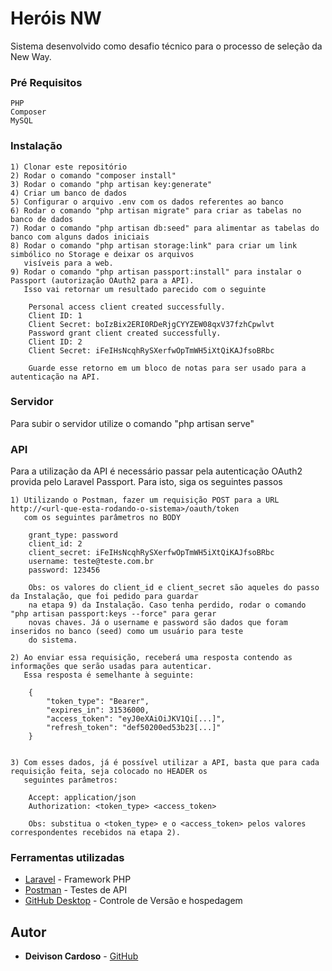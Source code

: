 # Heróis NW

Sistema desenvolvido como desafio técnico para o processo de seleção da New Way.

### Pré Requisitos

```
PHP
Composer
MySQL
```

### Instalação

```
1) Clonar este repositório
2) Rodar o comando "composer install"
3) Rodar o comando "php artisan key:generate"
4) Criar um banco de dados
5) Configurar o arquivo .env com os dados referentes ao banco
6) Rodar o comando "php artisan migrate" para criar as tabelas no banco de dados
7) Rodar o comando "php artisan db:seed" para alimentar as tabelas do banco com alguns dados iniciais
8) Rodar o comando "php artisan storage:link" para criar um link simbólico no Storage e deixar os arquivos 
   visíveis para a web.
9) Rodar o comando "php artisan passport:install" para instalar o Passport (autorização OAuth2 para a API). 
   Isso vai retornar um resultado parecido com o seguinte

	Personal access client created successfully.
	Client ID: 1
	Client Secret: boIzBix2ERI0RDeRjgCYYZEW08qxV37fzhCpwlvt
	Password grant client created successfully.
	Client ID: 2
	Client Secret: iFeIHsNcqhRySXerfwOpTmWH5iXtQiKAJfsoBRbc

	Guarde esse retorno em um bloco de notas para ser usado para a autenticação na API.

```

### Servidor

Para subir o servidor utilize o comando "php artisan serve"

### API

Para a utilização da API é necessário passar pela autenticação OAuth2 provida pelo Laravel Passport. 
Para isto, siga os seguintes passos

```
1) Utilizando o Postman, fazer um requisição POST para a URL http://<url-que-esta-rodando-o-sistema>/oauth/token 
   com os seguintes parâmetros no BODY
	
	grant_type: password
	client_id: 2
	client_secret: iFeIHsNcqhRySXerfwOpTmWH5iXtQiKAJfsoBRbc
	username: teste@teste.com.br
	password: 123456

	Obs: os valores do client_id e client_secret são aqueles do passo da Instalação, que foi pedido para guardar 
	na etapa 9) da Instalação. Caso tenha perdido, rodar o comando "php artisan passport:keys --force" para gerar 
	novas chaves. Já o username e password são dados que foram inseridos no banco (seed) como um usuário para teste 
	do sistema.

2) Ao enviar essa requisição, receberá uma resposta contendo as informações que serão usadas para autenticar. 
   Essa resposta é semelhante à seguinte:

	{
	    "token_type": "Bearer",
	    "expires_in": 31536000,
	    "access_token": "eyJ0eXAiOiJKV1Qi[...]",
	    "refresh_token": "def50200ed53b23[...]"
	}


3) Com esses dados, já é possível utilizar a API, basta que para cada requisição feita, seja colocado no HEADER os 
   seguintes parâmetros:

	Accept: application/json
	Authorization: <token_type> <access_token>

	Obs: substitua o <token_type> e o <access_token> pelos valores correspondentes recebidos na etapa 2).

```

### Ferramentas utilizadas

* [Laravel](https://laravel.com/) - Framework PHP
* [Postman](https://www.getpostman.com/) - Testes de API
* [GitHub Desktop](https://desktop.github.com/) - Controle de Versão e hospedagem 

## Autor

* **Deivison Cardoso** - [GitHub](https://github.com/deivisondc)